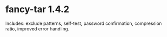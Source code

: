 # fancy-tar 1.4.2

Includes: exclude patterns, self-test, password confirmation, compression ratio, improved error handling.